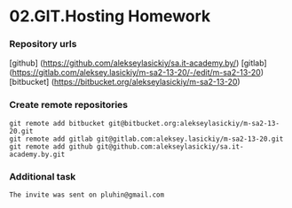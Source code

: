 # 02.GIT.Hosting Homework

### Repository urls


[github]     (https://github.com/alekseylasickiy/sa.it-academy.by/)
[gitlab]     (https://gitlab.com/aleksey.lasickiy/m-sa2-13-20/-/edit/m-sa2-13-20)
[bitbucket]  (https://bitbucket.org/alekseylasickiy/m-sa2-13-20)


### Create remote repositories
```
git remote add bitbucket git@bitbucket.org:alekseylasickiy/m-sa2-13-20.git
git remote add gitlab git@gitlab.com:aleksey.lasickiy/m-sa2-13-20.git
git remote add github git@github.com:alekseylasickiy/sa.it-academy.by.git
```

### Additional task

```
The invite was sent on pluhin@gmail.com
```
